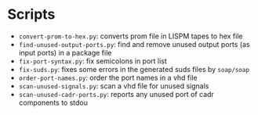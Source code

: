 
# Scripts

- `convert-prom-to-hex.py`: converts prom file in LISPM tapes to hex file
- `find-unused-output-ports.py`: find and remove unused output ports (as input ports) in a package file
- `fix-port-syntax.py`: fix semicolons in port list
- `fix-suds.py`: fixes some errors in the generated suds files by `soap/soap`
- `order-port-names.py`: order the port names in a vhd file
- `scan-unused-signals.py`: scan a vhd file for unused signals 
- `scan-unused-cadr-ports.py`: reports any unused port of cadr components to stdou